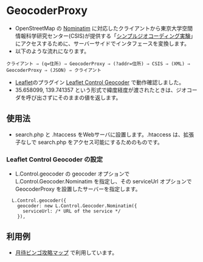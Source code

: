 # GeocoderProxy

* OpenStreetMap の [Nominatim](https://wiki.openstreetmap.org/wiki/JA:Nominatim) に対応したクライアントから東京大学空間情報科学研究センター(CSIS)が提供する「[シンプルジオコーディング実験](http://newspat.csis.u-tokyo.ac.jp/geocode/modules/geocode/index.php?content_id=1)」にアクセスするために、サーバーサイドでインタフェースを変換します。
* 以下のような流れになります。

```
クライアント ⇒ (q=住所) ⇒ GeocoderProxy ⇒ (?addr=住所) ⇒ CSIS ⇒ (XML) ⇒ GeocoderProxy ⇒ (JSON) ⇒ クライアント
```
* [Leaflet](https://leafletjs.com/)のプラグイン [Leaflet Control Geocoder](https://github.com/perliedman/leaflet-control-geocoder) で動作確認しました。
* 35.658099, 139.741357 という形式で緯度経度が渡されたときは、ジオコーダを呼び出さずにそのままの値を返します。

## 使用法
* search.php と .htaccess をWebサーバに設置します。.htaccess は、拡張子なしで search.php をアクセス可能にするためのものです。

### Leaflet Control Geocoder の設定
* L.Control.geocoder の geocoder オプションで L.Control.Geocoder.Nominatim を指定し、その serviceUrl オプションで GeocoderProxy を設置したサーバーを指定します。
```
  L.Control.geocoder({
    geocoder: new L.Control.Geocoder.Nominatim({
      serviceUrl: /* URL of the service */
    }),
```

## 利用例
* [月待ビンゴ攻略マップ](https://moon.midoriit.com/map/) で利用しています。
